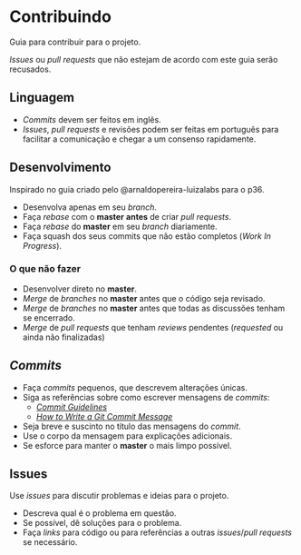 # Contribuindo

Guia para contribuir para o projeto.

_Issues_ ou _pull requests_ que não estejam de acordo com este guia serão recusados.

## Linguagem

- _Commits_ devem ser feitos em inglês.
- _Issues_, _pull requests_ e revisões podem ser feitas em português para facilitar a comunicação e chegar a um consenso rapidamente.

## Desenvolvimento

Inspirado no guia criado pelo @arnaldopereira-luizalabs para o p36.

- Desenvolva apenas em seu _branch_.
- Faça _rebase_ com o **master** **antes** de criar _pull requests_.
- Faça _rebase_ do **master** em seu _branch_ diariamente.
- Faça squash dos seus commits que não estão completos (_Work In Progress_).

### O que **não** fazer
- Desenvolver direto no **master**.
- _Merge_ de _branches_ no **master** antes que o código seja revisado.
- _Merge_ de _branches_ no **master** antes que todas as discussões tenham se encerrado.
- _Merge_ de _pull requests_ que tenham _reviews_ pendentes (_requested_ ou ainda não finalizadas)

## _Commits_

- Faça _commits_ pequenos, que descrevem alterações únicas.
- Siga as referências sobre como escrever mensagens de _commits_:
    - [_Commit Guidelines_](https://git-scm.com/book/en/v2/Distributed-Git-Contributing-to-a-Project#_commit_guidelines)
    - [_How to Write a Git Commit Message_](https://chris.beams.io/posts/git-commit/)
- Seja breve e suscinto no título das mensagens do _commit_.
- Use o corpo da mensagem para explicações adicionais.
- Se esforce para manter o **master** o mais limpo possível.

## Issues

Use _issues_ para discutir problemas e ideias para o projeto. 

- Descreva qual é o problema em questão.
- Se possível, dê soluções para o problema.
- Faça _links_ para código ou para referências a outras _issues_/_pull requests_ se necessário.
